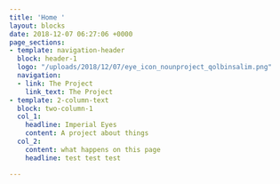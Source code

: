 ```yaml
---
title: 'Home '
layout: blocks
date: 2018-12-07 06:27:06 +0000
page_sections:
- template: navigation-header
  block: header-1
  logo: "/uploads/2018/12/07/eye_icon_nounproject_qolbinsalim.png"
  navigation:
  - link: The Project
    link_text: The Project
- template: 2-column-text
  block: two-column-1
  col_1:
    headline: Imperial Eyes
    content: A project about things
  col_2:
    content: what happens on this page
    headline: test test test

---
```

